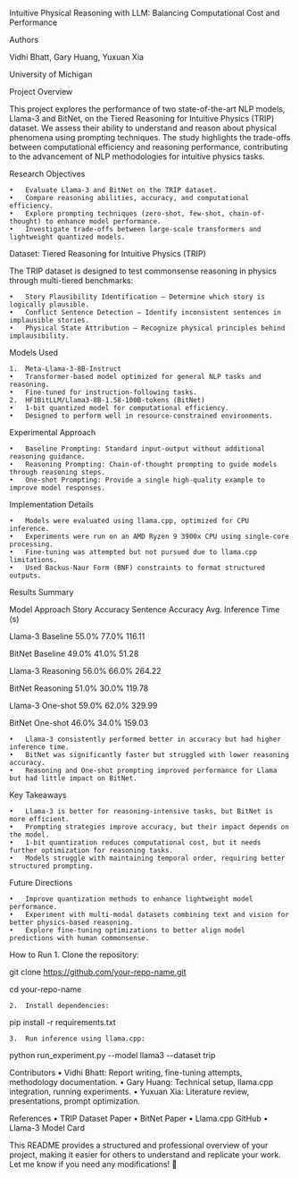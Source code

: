 Intuitive Physical Reasoning with LLM: Balancing Computational Cost and Performance

Authors

Vidhi Bhatt, Gary Huang, Yuxuan Xia

University of Michigan

Project Overview

This project explores the performance of two state-of-the-art NLP models, Llama-3 and BitNet, on the Tiered Reasoning for Intuitive Physics (TRIP) dataset. We assess their ability to understand and reason about physical phenomena using prompting techniques. The study highlights the trade-offs between computational efficiency and reasoning performance, contributing to the advancement of NLP methodologies for intuitive physics tasks.

Research Objectives

	•	Evaluate Llama-3 and BitNet on the TRIP dataset.
	•	Compare reasoning abilities, accuracy, and computational efficiency.
	•	Explore prompting techniques (zero-shot, few-shot, chain-of-thought) to enhance model performance.
	•	Investigate trade-offs between large-scale transformers and lightweight quantized models.

Dataset: Tiered Reasoning for Intuitive Physics (TRIP)

The TRIP dataset is designed to test commonsense reasoning in physics through multi-tiered benchmarks:

	•	Story Plausibility Identification – Determine which story is logically plausible.
	•	Conflict Sentence Detection – Identify inconsistent sentences in implausible stories.
	•	Physical State Attribution – Recognize physical principles behind implausibility.

Models Used

	1.	Meta-Llama-3-8B-Instruct
	•	Transformer-based model optimized for general NLP tasks and reasoning.
	•	Fine-tuned for instruction-following tasks.
	2.	HF1BitLLM/Llama3-8B-1.58-100B-tokens (BitNet)
	•	1-bit quantized model for computational efficiency.
	•	Designed to perform well in resource-constrained environments.

Experimental Approach

	•	Baseline Prompting: Standard input-output without additional reasoning guidance.
	•	Reasoning Prompting: Chain-of-thought prompting to guide models through reasoning steps.
	•	One-shot Prompting: Provide a single high-quality example to improve model responses.

Implementation Details

	•	Models were evaluated using llama.cpp, optimized for CPU inference.
	•	Experiments were run on an AMD Ryzen 9 3900x CPU using single-core processing.
	•	Fine-tuning was attempted but not pursued due to llama.cpp limitations.
	•	Used Backus-Naur Form (BNF) constraints to format structured outputs.

Results Summary

Model	Approach	Story Accuracy	Sentence Accuracy	Avg. Inference Time (s)

Llama-3	Baseline	55.0%	77.0%	116.11

BitNet	Baseline	49.0%	41.0%	51.28

Llama-3	Reasoning	56.0%	66.0%	264.22

BitNet	Reasoning	51.0%	30.0%	119.78

Llama-3	One-shot	59.0%	62.0%	329.99

BitNet	One-shot	46.0%	34.0%	159.03

	•	Llama-3 consistently performed better in accuracy but had higher inference time.
	•	BitNet was significantly faster but struggled with lower reasoning accuracy.
	•	Reasoning and One-shot prompting improved performance for Llama but had little impact on BitNet.

Key Takeaways

	•	Llama-3 is better for reasoning-intensive tasks, but BitNet is more efficient.
	•	Prompting strategies improve accuracy, but their impact depends on the model.
	•	1-bit quantization reduces computational cost, but it needs further optimization for reasoning tasks.
	•	Models struggle with maintaining temporal order, requiring better structured prompting.

Future Directions

	•	Improve quantization methods to enhance lightweight model performance.
	•	Experiment with multi-modal datasets combining text and vision for better physics-based reasoning.
	•	Explore fine-tuning optimizations to better align model predictions with human commonsense.

How to Run
	1.	Clone the repository:

git clone https://github.com/your-repo-name.git

cd your-repo-name


	2.	Install dependencies:

pip install -r requirements.txt


	3.	Run inference using llama.cpp:

python run_experiment.py --model llama3 --dataset trip



Contributors
	•	Vidhi Bhatt: Report writing, fine-tuning attempts, methodology documentation.
	•	Gary Huang: Technical setup, llama.cpp integration, running experiments.
	•	Yuxuan Xia: Literature review, presentations, prompt optimization.

References
	•	TRIP Dataset Paper
	•	BitNet Paper
	•	Llama.cpp GitHub
	•	Llama-3 Model Card

This README provides a structured and professional overview of your project, making it easier for others to understand and replicate your work. Let me know if you need any modifications! 🚀

